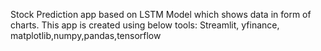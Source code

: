 Stock Prediction app based on LSTM Model which shows data in form of charts.
This app is created using below tools:
Streamlit, yfinance, matplotlib,numpy,pandas,tensorflow
